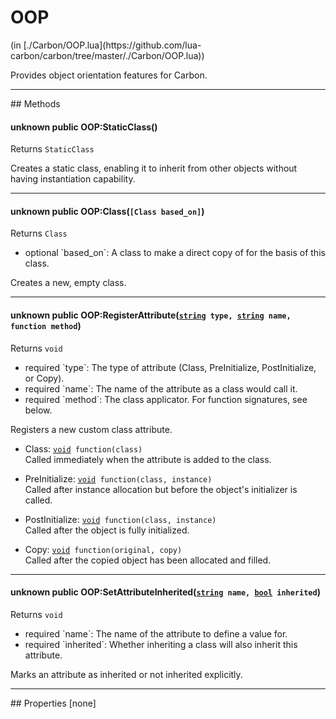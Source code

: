 <link href="../../style.css" rel="stylesheet" type="text/css"/>
<h1 class="class-title">OOP</h1>
<span class="file-link">(in [./Carbon/OOP.lua](https://github.com/lua-carbon/carbon/tree/master/./Carbon/OOP.lua))</span><br/>

Provides object orientation features for Carbon.


<hr />
## Methods
<h4 class="method-name"><span class="doc-unknown">unknown</span> <span class="doc-visibility doc-public">public</span> OOP:StaticClass()</h4>
<p class="method-returns bold">Returns <code>StaticClass</code></p>
<ul class="doc-arg-list">

</ul>

Creates a static class, enabling it to inherit from other objects without having instantiation capability.
<hr/>
<h4 class="method-name"><span class="doc-unknown">unknown</span> <span class="doc-visibility doc-public">public</span> OOP:Class(<code>[Class based_on]</code>)</h4>
<p class="method-returns bold">Returns <code>Class</code></p>
<ul class="doc-arg-list">
<li><span class="doc-arg-level doc-optional">optional</span>  `based_on`: A class to make a direct copy of for the basis of this class.</li>
</ul>

Creates a new, empty class.
<hr/>
<h4 class="method-name"><span class="doc-unknown">unknown</span> <span class="doc-visibility doc-public">public</span> OOP:RegisterAttribute(<code><a href="Types#string">string</a> type, <a href="Types#string">string</a> name, function method</code>)</h4>
<p class="method-returns bold">Returns <code>void</code></p>
<ul class="doc-arg-list">
<li><span class="doc-arg-level doc-required">required</span>  `type`: The type of attribute (Class, PreInitialize, PostInitialize, or Copy).</li>
<li><span class="doc-arg-level doc-required">required</span>  `name`: The name of the attribute as a class would call it.</li>
<li><span class="doc-arg-level doc-required">required</span>  `method`: The class applicator. For function signatures, see below.</li>
</ul>

Registers a new custom class attribute.

<ul><li>Class: <code><a href="Types#void">void</a> function(class)</code><br />	Called immediately when the attribute is added to the class.</li></ul>

<ul><li>PreInitialize: <code><a href="Types#void">void</a> function(class, instance)</code><br />	Called after instance allocation but before the object's initializer is called.</li></ul>

<ul><li>PostInitialize: <code><a href="Types#void">void</a> function(class, instance)</code><br />	Called after the object is fully initialized.</li></ul>

<ul><li>Copy: <code><a href="Types#void">void</a> function(original, copy)</code><br />	Called after the copied object has been allocated and filled.</li></ul>
<hr/>
<h4 class="method-name"><span class="doc-unknown">unknown</span> <span class="doc-visibility doc-public">public</span> OOP:SetAttributeInherited(<code><a href="Types#string">string</a> name, <a href="Types#bool">bool</a> inherited</code>)</h4>
<p class="method-returns bold">Returns <code>void</code></p>
<ul class="doc-arg-list">
<li><span class="doc-arg-level doc-required">required</span>  `name`: The name of the attribute to define a value for.</li>
<li><span class="doc-arg-level doc-required">required</span>  `inherited`: Whether inheriting a class will also inherit this attribute.</li>
</ul>

Marks an attribute as inherited or not inherited explicitly.

<hr />
## Properties
[none]